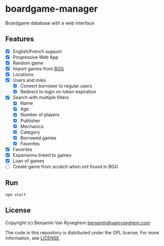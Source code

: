 # boardgame-manager
Boardgame database with a web interface

## Features

- [x] English/French support
- [x] Progressive Web App
- [x] Random game
- [x] Import games from [BGG](boardgamegeek.com/)
- [x] Locations
- [x] Users and roles
	- [x] Convert borrower to regular users
	- [x] Redirect to login on token expiration
- [x] Search with multiple filters
	- [x] Name
	- [x] Age
	- [x] Number of players
	- [x] Publisher
	- [x] Mechanics
	- [x] Category
	- [x] Borrowed games
	- [x] Favorites
- [x] Favorites
- [x] Expansions linked to games
- [x] Loan of games
- [ ] Create game from scratch when not found in BGG

## Run

    npm start

## License

Copyright (c) Benjamin Van Ryseghem <benjamin@vanryseghem.com>


The code in this repository is distributed under the GPL license.
For more information, see [LICENSE](LICENSE).


